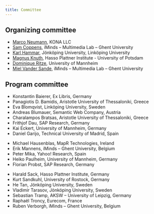 ```yaml
---
title: Committee
---
```

## Organizing committee

- [Marco Neumann](mailto:marco.neumann@gmail.com), KONA LLC
- [Sam Coppens](mailto:sam.coppens@ugent.be), iMinds – Multimedia Lab – Ghent University
- [Karl Hammar](mailto:karl.hammar@jth.hj.se), Jönköping University, Linköping University
- [Magnus Knuth](http://www.hpi.uni-potsdam.de/meinel/lehrstuhl/team_fotos/current_phd_students/magnus_knuth.html), Hasso Plattner Institute - University of Potsdam
- [Dominique Ritze](mailto:dominique@informatik.uni-mannheim.de), University of Mannheim
- [Miel Vander Sande](mailto:miel.vandersande@ugent.be), iMinds – Multimedia Lab – Ghent University

## Program committee

- Konstantin Baierer, Ex Libris, Germany
- Panagiotis D. Bamidis, Aristotle University of Thessaloniki, Greece
- Eva Blomqvist, Linköping University, Sweden
- Andreas Blumauer, Semantic Web Company, Austria
- Charalampos Bratsas, Aristotle University of Thessaloniki, Greece
- Frithjof Dau, SAP Research, Germany
- Kai Eckert, University of Mannheim, Germany
- Daniel Garijo, Technical University of Madrid, Spain
<!-- - Corey A. Harper, New York University Libraries, USA -->
- Michael Hausenblas, MapR Technologies, Ireland
- Erik Mannens, iMinds – Ghent University, Belgium
- Peter Mika, Yahoo! Research, Spain
- Heiko Paulheim, University of Mannheim, Germany
- Florian Probst, SAP Research, Germany
<!-- - Jem Rayfield, BBC, United Kingdom -->
- Harald Sack, Hasso Plattner Institute, Germany
- Kurt Sandkuhl, University of Rostock, Germany
- He Tan, Jönköping University, Sweden
- Vladimir Tarasov, Jönköping University, Sweden
- Sebastian Tramp, AKSW – University of Leipzig, Germany
- Raphaël Troncy, Eurecom, France
- Ruben Verborgh, iMinds – Ghent University, Belgium
